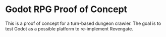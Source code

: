Godot RPG Proof of Concept
==========================
This is a proof of concept for a turn-based dungeon crawler. The goal is to test Godot as a possible platform to re-implement Revengate.
